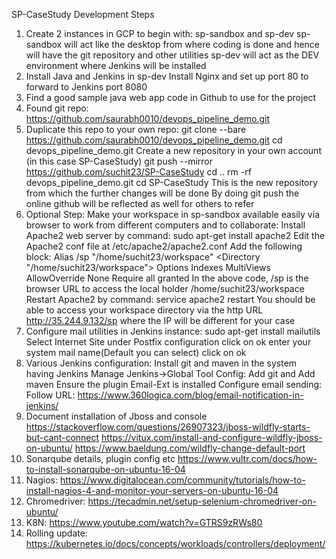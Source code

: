 SP-CaseStudy Development Steps 


1. Create 2 instances in GCP to begin with: sp-sandbox and sp-dev
	sp-sandbox will act like the desktop from where coding is done and hence will have the git repository and other utilities
	sp-dev will act as the DEV environment where Jenkins will be installed
2. Install Java and Jenkins in sp-dev
	Install Nginx and set up port 80 to forward to Jenkins port 8080
	<add steps here>
3. Find a good sample java web app code in Github to use for the project
4. Found git repo: https://github.com/saurabh0010/devops_pipeline_demo.git
5. Duplicate this repo to your own repo:
	git clone --bare https://github.com/saurabh0010/devops_pipeline_demo.git
	cd devops_pipeline_demo.git
	Create a new repository in your own account (in this case SP-CaseStudy)
	git push --mirror https://github.com/suchit23/SP-CaseStudy
	cd ..
	rm -rf devops_pipeline_demo.git
	cd SP-CaseStudy
	This is the new repository from which the further changes will be done
	By doing git push the online github will be reflected as well for others to refer 
6. Optional Step: Make your workspace in sp-sandbox available easily via browser to work from different computers and to collaborate:
	Install Apache2 web server by command: sudo apt-get install apache2
	Edit the Apache2 conf file at /etc/apache2/apache2.conf
	Add the following block:
	Alias /sp "/home/suchit23/workspace"
		<Directory "/home/suchit23/workspace">
    		Options Indexes MultiViews
   		AllowOverride None
   		Require all granted
		</Directory>
	In the above code, /sp is the browser URL to access the local holder /home/suchit23/workspace
	Restart Apache2 by command: service apache2 restart 
	You should be able to access your workspace directory via the http URL http://35.244.9.132/sp  where the IP will be different for your case
7. Configure mail utilities in Jenkins instance: sudo apt-get install mailutils 
	Select Internet Site under Postfix configuration
 	click on ok
 	enter your system mail name(Default you can select)
	click on ok
8. Various Jenkins configuration:
	Install git and maven in the system having Jenkins
	Manage Jenkins->Global Tool Config: Add git and Add maven
	Ensure the plugin Email-Ext is installed
        Configure email sending: Follow URL: https://www.360logica.com/blog/email-notification-in-jenkins/
9. Document installation of Jboss and console
	https://stackoverflow.com/questions/26907323/jboss-wildfly-starts-but-cant-connect
	https://vitux.com/install-and-configure-wildfly-jboss-on-ubuntu/
	https://www.baeldung.com/wildfly-change-default-port
10. Sonarqube details, plugin config etc
	https://www.vultr.com/docs/how-to-install-sonarqube-on-ubuntu-16-04
11. Nagios: https://www.digitalocean.com/community/tutorials/how-to-install-nagios-4-and-monitor-your-servers-on-ubuntu-16-04
12. Chromedriver: https://tecadmin.net/setup-selenium-chromedriver-on-ubuntu/
13. K8N: https://www.youtube.com/watch?v=GTRS9zRWs80
14. Rolling update: https://kubernetes.io/docs/concepts/workloads/controllers/deployment/
